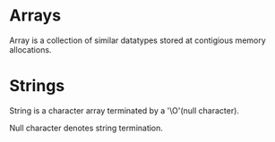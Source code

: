 # Arrays
Array is a collection of similar datatypes stored at contigious memory allocations.

# Strings
String is a character array terminated by a '\O'(null character).

Null character denotes string termination.
